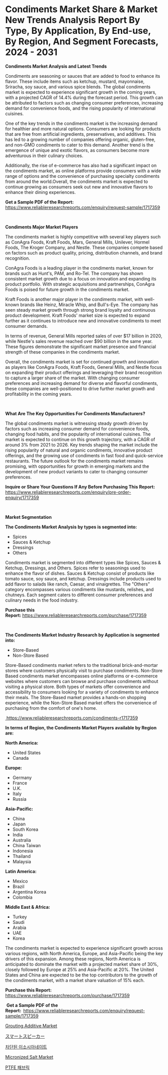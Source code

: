 <p><h1>Condiments Market Share & Market New Trends Analysis Report By Type, By Application, By End-use, By Region, And Segment Forecasts, 2024 - 2031</h1></p><p><strong>Condiments Market Analysis and Latest Trends</strong></p>
<p><p>Condiments are seasoning or sauces that are added to food to enhance its flavor. These include items such as ketchup, mustard, mayonnaise, Sriracha, soy sauce, and various spice blends. The global condiments market is expected to experience significant growth in the coming years, with a projected CAGR of 14.4% during the forecast period. This growth can be attributed to factors such as changing consumer preferences, increasing demand for convenience foods, and the rising popularity of international cuisines.</p><p>One of the key trends in the condiments market is the increasing demand for healthier and more natural options. Consumers are looking for products that are free from artificial ingredients, preservatives, and additives. This has led to a growing number of companies offering organic, gluten-free, and non-GMO condiments to cater to this demand. Another trend is the emergence of unique and exotic flavors, as consumers become more adventurous in their culinary choices.</p><p>Additionally, the rise of e-commerce has also had a significant impact on the condiments market, as online platforms provide consumers with a wide range of options and the convenience of purchasing specialty condiments from around the world.Overall, the condiments market is expected to continue growing as consumers seek out new and innovative flavors to enhance their dining experiences.</p></p>
<p><strong>Get a Sample PDF of the Report:&nbsp;</strong> <a href="https://www.reliableresearchreports.com/enquiry/request-sample/1717359">https://www.reliableresearchreports.com/enquiry/request-sample/1717359</a></p>
<p>&nbsp;</p>
<p><strong>Condiments Major Market Players</strong></p>
<p><p>The condiments market is highly competitive with several key players such as ConAgra Foods, Kraft Foods, Mars, General Mills, Unilever, Hormel Foods, The Kroger Company, and Nestle. These companies compete based on factors such as product quality, pricing, distribution channels, and brand recognition.</p><p>ConAgra Foods is a leading player in the condiments market, known for brands such as Hunt's, PAM, and Ro-Tel. The company has shown consistent market growth due to a focus on innovation and expanding its product portfolio. With strategic acquisitions and partnerships, ConAgra Foods is poised for future growth in the condiments market.</p><p>Kraft Foods is another major player in the condiments market, with well-known brands like Heinz, Miracle Whip, and Bull's-Eye. The company has seen steady market growth through strong brand loyalty and continuous product development. Kraft Foods' market size is expected to expand further as it continues to introduce new and innovative condiments to meet consumer demands.</p><p>In terms of revenue, General Mills reported sales of over $17 billion in 2020, while Nestle's sales revenue reached over $90 billion in the same year. These figures demonstrate the significant market presence and financial strength of these companies in the condiments market.</p><p>Overall, the condiments market is set for continued growth and innovation as players like ConAgra Foods, Kraft Foods, General Mills, and Nestle focus on expanding their product offerings and leveraging their brand recognition to capture a larger share of the market. With changing consumer preferences and increasing demand for diverse and flavorful condiments, these companies are well-positioned to drive further market growth and profitability in the coming years.</p></p>
<p>&nbsp;</p>
<p><strong>What Are The Key Opportunities For Condiments Manufacturers?</strong></p>
<p><p>The global condiments market is witnessing steady growth driven by factors such as increasing consumer demand for convenience foods, changing food habits, and the popularity of international cuisines. The market is expected to continue on this growth trajectory, with a CAGR of around 3% from 2021 to 2026. Key trends shaping the market include the rising popularity of natural and organic condiments, innovative product offerings, and the growing use of condiments in fast food and quick-service restaurants. The future outlook for the condiments market remains promising, with opportunities for growth in emerging markets and the development of new product variants to cater to changing consumer preferences.</p></p>
<p><strong>Inquire or Share Your Questions If Any Before Purchasing This Report:</strong> <a href="https://www.reliableresearchreports.com/enquiry/pre-order-enquiry/1717359">https://www.reliableresearchreports.com/enquiry/pre-order-enquiry/1717359</a></p>
<p>&nbsp;</p>
<p><strong>Market Segmentation</strong></p>
<p><strong>The Condiments Market Analysis by types is segmented into:</strong></p>
<p><ul><li>Spices</li><li>Sauces & Ketchup</li><li>Dressings</li><li>Others</li></ul></p>
<p><p>Condiments market is segmented into different types like Spices, Sauces & Ketchup, Dressings, and Others. Spices refer to seasonings used to enhance the flavor of dishes. Sauces & Ketchup consist of products like tomato sauce, soy sauce, and ketchup. Dressings include products used to add flavor to salads like ranch, Caesar, and vinaigrettes. The "Others" category encompasses various condiments like mustards, relishes, and chutneys. Each segment caters to different consumer preferences and culinary needs in the food industry.</p></p>
<p><strong>Purchase this Report:&nbsp;</strong><a href="https://www.reliableresearchreports.com/purchase/1717359">https://www.reliableresearchreports.com/purchase/1717359</a></p>
<p>&nbsp;</p>
<p><strong>The Condiments Market Industry Research by Application is segmented into:</strong></p>
<p><ul><li>Store-Based</li><li>Non-Store Based</li></ul></p>
<p><p>Store-Based condiments market refers to the traditional brick-and-mortar stores where customers physically visit to purchase condiments. Non-Store Based condiments market encompasses online platforms or e-commerce websites where customers can browse and purchase condiments without visiting a physical store. Both types of markets offer convenience and accessibility to consumers looking for a variety of condiments to enhance their meals. The Store-Based market provides a hands-on shopping experience, while the Non-Store Based market offers the convenience of purchasing from the comfort of one's home.</p></p>
<p><a href="https://www.reliableresearchreports.com/condiments-r1717359">&nbsp;https://www.reliableresearchreports.com/condiments-r1717359</a></p>
<p><strong>In terms of Region, the Condiments Market Players available by Region are:</strong></p>
<p>
    <p> <strong> North America: </strong>
        <ul>
            <li>United States</li>
            <li>Canada</li>
        </ul>
        </p> 
    <p> <strong> Europe: </strong>
        <ul>
            <li>Germany</li>
            <li>France</li>
            <li>U.K.</li>
            <li>Italy</li>
            <li>Russia</li>
        </ul>
        </p> 
    <p> <strong> Asia-Pacific: </strong>
        <ul>
            <li>China</li>
            <li>Japan</li>
            <li>South Korea</li>
            <li>India</li>
            <li>Australia</li>
            <li>China Taiwan</li>
            <li>Indonesia</li>
            <li>Thailand</li>
            <li>Malaysia</li>
        </ul>
        </p> 
    <p> <strong> Latin America: </strong>
        <ul>
            <li>Mexico</li>
            <li>Brazil</li>
            <li>Argentina Korea</li>
            <li>Colombia</li>
        </ul>
        </p> 
    <p> <strong> Middle East & Africa: </strong>
        <ul>
            <li>Turkey</li>
            <li>Saudi</li>
            <li>Arabia</li>
            <li>UAE</li>
            <li>Korea</li>
        </ul>
    </p>
    </p>
<p><p>The condiments market is expected to experience significant growth across various regions, with North America, Europe, and Asia-Pacific being the key drivers of this expansion. Among these regions, North America is anticipated to dominate the market with a projected market share of 30%, closely followed by Europe at 25% and Asia-Pacific at 20%. The United States and China are expected to be the top contributors to the growth of the condiments market, with a market share valuation of 15% each.</p></p>
<p><strong>Purchase this Report: </strong><a href="https://www.reliableresearchreports.com/purchase/1717359">https://www.reliableresearchreports.com/purchase/1717359</a></p>
<p>&nbsp;<strong>Get a Sample PDF of the Report:&nbsp;&nbsp;</strong><a href="https://www.reliableresearchreports.com/enquiry/request-sample/1717359">https://www.reliableresearchreports.com/enquiry/request-sample/1717359</a></p>
<p><strong></strong></p>
<p><p><a href="https://issuu.com/reportprime-2/docs/grouting-additive-market-size-2030.pptx">Grouting Additive Market</a></p><p><a href="https://github.com/ReyesKohler20231/Market-Research-Report-List-1/blob/main/233576618526.md">スマートスピーカー</a></p><p><a href="https://github.com/sammyUltyylrich9067856/Market-Research-Report-List-1/blob/main/350355317122.md">차단된 이소시아네이트</a></p><p><a href="https://github.com/yemakinde/Market-Research-Report-List-2/blob/main/micronized-salt-market.md">Micronized Salt Market</a></p><p><a href="https://github.com/trmesnao7959541/Market-Research-Report-List-1/blob/main/508357417123.md">PTFE 패브릭</a></p></p>